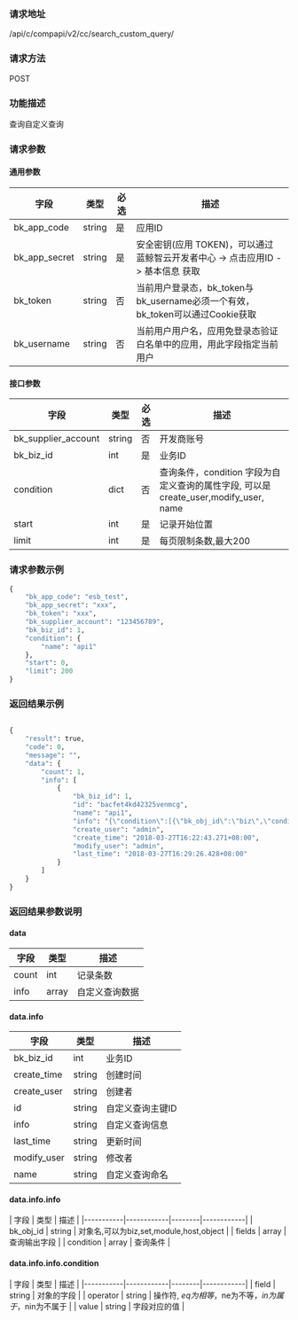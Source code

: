 
### 请求地址

/api/c/compapi/v2/cc/search_custom_query/



### 请求方法

POST


### 功能描述

查询自定义查询

### 请求参数


#### 通用参数

| 字段 | 类型 | 必选 |  描述 |
|-----------|------------|--------|------------|
| bk_app_code  |  string    | 是 | 应用ID     |
| bk_app_secret|  string    | 是 | 安全密钥(应用 TOKEN)，可以通过 蓝鲸智云开发者中心 -&gt; 点击应用ID -&gt; 基本信息 获取 |
| bk_token     |  string    | 否 | 当前用户登录态，bk_token与bk_username必须一个有效，bk_token可以通过Cookie获取 |
| bk_username  |  string    | 否 | 当前用户用户名，应用免登录态验证白名单中的应用，用此字段指定当前用户 |

#### 接口参数

| 字段      |  类型      | 必选   |  描述      |
|-----------|------------|--------|------------|
| bk_supplier_account | string     | 否     | 开发商账号 |
| bk_biz_id |  int     | 是     | 业务ID |
| condition |  dict    | 否     | 查询条件，condition 字段为自定义查询的属性字段, 可以是create_user,modify_user, name |
| start     |  int     | 是     | 记录开始位置 |
| limit     |  int     | 是     | 每页限制条数,最大200 |

### 请求参数示例

```python
{
    "bk_app_code": "esb_test",
    "bk_app_secret": "xxx",
    "bk_token": "xxx",
    "bk_supplier_account": "123456789",
    "bk_biz_id": 1,
    "condition": {
        "name": "api1"
    },
    "start": 0,
    "limit": 200
}
```

### 返回结果示例

```python

{
    "result": true,
    "code": 0,
    "message": "",
    "data": {
        "count": 1,
        "info": [
            {
                "bk_biz_id": 1,
                "id": "bacfet4kd42325venmcg",
                "name": "api1",
                "info": "{\"condition\":[{\"bk_obj_id\":\"biz\",\"condition\":[{\"field\":\"default\",\"operator\":\"$ne\",\"value\":1}],\"fields\":[]},{\"bk_obj_id\":\"set\",\"condition\":[],\"fields\":[]},{\"bk_obj_id\":\"module\",\"condition\":[],\"fields\":[]},{\"bk_obj_id\":\"host\",\"condition\":[{\"field\":\"bk_host_innerip\",\"operator\":\"$eq\",\"value\":\"127.0.0.1\"}],\"fields\":[\"bk_host_innerip\",\"bk_host_outerip\",\"bk_agent_status\"]}]}",
                "create_user": "admin",
                "create_time": "2018-03-27T16:22:43.271+08:00",
                "modify_user": "admin",
                "last_time": "2018-03-27T16:29:26.428+08:00"
            }
        ]
    }
}
```

### 返回结果参数说明

#### data

| 字段      | 类型      | 描述      |
|-----------|-----------|-----------|
| count     | int          | 记录条数 |
| info      | array        | 自定义查询数据 |

#### data.info

| 字段      | 类型      | 描述      |
|-----------|-----------|-----------|
| bk_biz_id    | int          | 业务ID |
| create_time  | string       | 创建时间 |
| create_user  | string       | 创建者 |
| id           | string       | 自定义查询主键ID |
| info         | string       | 自定义查询信息 |
| last_time    | string       | 更新时间 |
| modify_user  | string       | 修改者 |
| name         | string       | 自定义查询命名 |

#### data.info.info

| 字段      |  类型     |  描述      |
|-----------|------------|--------|------------|
| bk_obj_id |  string   | 对象名,可以为biz,set,module,host,object |
| fields    |  array    | 查询输出字段 |
| condition |  array    | 查询条件 |

#### data.info.info.condition

| 字段      |  类型     |  描述      |
|-----------|------------|--------|------------|
| field     |  string    | 对象的字段 |
| operator  |  string    | 操作符, $eq为相等，$ne为不等，$in为属于，$nin为不属于 |
| value     |  string    | 字段对应的值 |